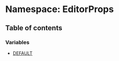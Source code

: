 # Namespace: EditorProps

## Table of contents

### Variables

* [DEFAULT](/en/auto-docs/fixed-layout-editor/variables/EditorProps.DEFAULT.md)
